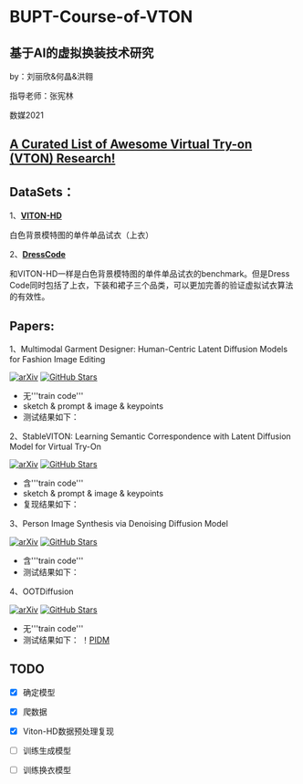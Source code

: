 # BUPT-Course-of-VTON
  基于AI的虚拟换装技术研究
  --------------------
  by：刘丽欣&何晶&洪翱
  
  指导老师：张宪林
  
  数媒2021
  
## [**A Curated List of Awesome Virtual Try-on (VTON) Research!**](https://github.com/minar09/awesome-virtual-try-on)

## DataSets：
1、[**VITON-HD**](https://github.com/shadow2496/VITON-HD)

白色背景模特图的单件单品试衣（上衣）

2、[**DressCode**](https://github.com/aimagelab/dress-code)

和VITON-HD一样是白色背景模特图的单件单品试衣的benchmark。但是Dress Code同时包括了上衣，下装和裙子三个品类，可以更加完善的验证虚拟试衣算法的有效性。

## Papers:

1、Multimodal Garment Designer: Human-Centric Latent Diffusion Models for Fashion Image Editing

[![arXiv](https://img.shields.io/badge/arXiv-Paper-<COLOR>.svg)](https://arxiv.org/pdf/2304.02051.pdf)
[![GitHub Stars](https://img.shields.io/github/stars/aimagelab/multimodal-garment-designer?style=social)](https://github.com/aimagelab/multimodal-garment-designer)

- 无'''train code'''
- sketch & prompt & image & keypoints
- 测试结果如下：

  

2、StableVITON: Learning Semantic Correspondence with Latent Diffusion Model for Virtual Try-On

[![arXiv](https://img.shields.io/badge/arXiv-Paper-<COLOR>.svg)](https://arxiv.org/pdf/2312.01725.pdf)
[![GitHub Stars](https://img.shields.io/github/stars/rlawjdghek/StableVITON?style=social)](https://github.com/rlawjdghek/StableVITON?tab=readme-ov-file)

- 含'''train code'''
- sketch & prompt & image & keypoints
- 复现结果如下：
  


3、Person Image Synthesis via Denoising Diffusion Model

[![arXiv](https://img.shields.io/badge/arXiv-Paper-<COLOR>.svg)](https://arxiv.org/pdf/2211.12500.pdf)
[![GitHub Stars](https://img.shields.io/github/stars/ankanbhunia/PIDM?style=social)](https://github.com/ankanbhunia/PIDM)

- 含'''train code'''
- 测试结果如下：
  


4、OOTDiffusion

[![arXiv](https://img.shields.io/badge/arXiv-Paper-<COLOR>.svg)](https://arxiv.org/pdf/2403.01779.pdf)
[![GitHub Stars](https://img.shields.io/github/stars/levihsu/OOTDiffusion?style=social)](https://github.com/levihsu/OOTDiffusion)

- 无'''train code'''
- 测试结果如下：
！[PIDM](https://imgur.com/Id7jTLa)



## TODO
- [x] 确定模型
- [x] 爬数据
- [x] Viton-HD数据预处理复现
- [ ] 训练生成模型
- [ ] 训练换衣模型
      

